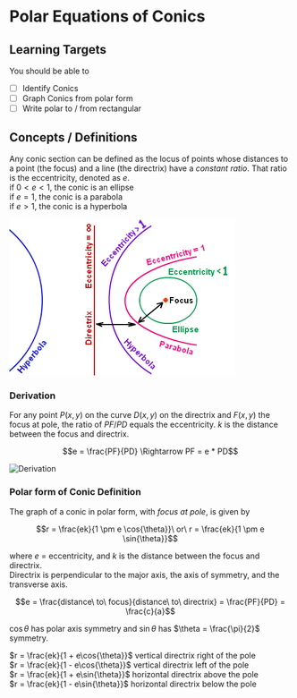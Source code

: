 # Polar Equations of Conics

## Learning Targets

You should be able to
- [ ] Identify Conics
- [ ] Graph Conics from polar form
- [ ] Write polar to / from rectangular

## Concepts / Definitions

Any conic section can be defined as the locus of points whose distances to a point (the focus) and a line (the directrix) have a *constant ratio*. That ratio is the eccentricity, denoted as $e$.\
if $0 < e < 1$, the conic is an ellipse\
if $e = 1$, the conic is a parabola\
if $e > 1$, the conic is a hyperbola

![Conic Sections](assets/polar_equations_of_conics_1.png)

### Derivation

For any point $P(x, y)$ on the curve $D(x, y)$ on the directrix and $F(x, y)$ the focus at pole, the ratio of $PF/PD$ equals the eccentricity. $k$ is the distance between the focus and directrix.

$$e = \frac{PF}{PD} \Rightarrow PF = e * PD$$

![Derivation](assets/polar_equations_of_conics_2.jpg)

### Polar form of Conic Definition

The graph of a conic in polar form, with *focus at pole*, is given by

$$r = \frac{ek}{1 \pm e \cos{\theta}}\ or\ r = \frac{ek}{1 \pm e \sin{\theta}}$$

where $e$ = eccentricity, and $k$ is the distance between the focus and directrix.\
Directrix is perpendicular to the major axis, the axis of symmetry, and the transverse axis.

$$e = \frac{distance\ to\ focus}{distance\ to\ directrix} = \frac{PF}{PD} = \frac{c}{a}$$

$\cos{\theta}$ has polar axis symmetry and $\sin{\theta}$ has $\theta = \frac{\pi}{2}$ symmetry.

$r = \frac{ek}{1 + e\cos{\theta}}$ vertical directrix right of the pole\
$r = \frac{ek}{1 - e\cos{\theta}}$ vertical directrix left of the pole\
$r = \frac{ek}{1 + e\sin{\theta}}$ horizontal directrix above the pole\
$r = \frac{ek}{1 - e\sin{\theta}}$ horizontal directrix below the pole
